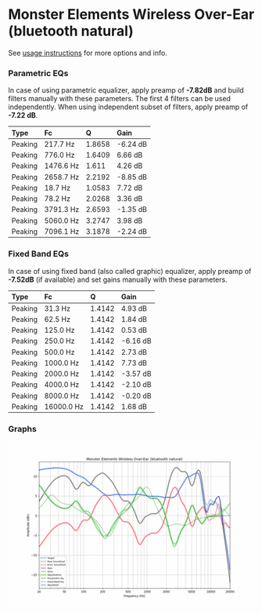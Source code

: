 # Monster Elements Wireless Over-Ear (bluetooth natural)
See [usage instructions](https://github.com/jaakkopasanen/AutoEq#usage) for more options and info.

### Parametric EQs
In case of using parametric equalizer, apply preamp of **-7.82dB** and build filters manually
with these parameters. The first 4 filters can be used independently.
When using independent subset of filters, apply preamp of **-7.22 dB**.

| Type    | Fc        |      Q | Gain     |
|:--------|:----------|:-------|:---------|
| Peaking | 217.7 Hz  | 1.8658 | -6.24 dB |
| Peaking | 776.0 Hz  | 1.6409 | 6.66 dB  |
| Peaking | 1476.6 Hz | 1.611  | 4.26 dB  |
| Peaking | 2658.7 Hz | 2.2192 | -8.85 dB |
| Peaking | 18.7 Hz   | 1.0583 | 7.72 dB  |
| Peaking | 78.2 Hz   | 2.0268 | 3.36 dB  |
| Peaking | 3791.3 Hz | 2.6593 | -1.35 dB |
| Peaking | 5060.0 Hz | 3.2747 | 3.98 dB  |
| Peaking | 7096.1 Hz | 3.1878 | -2.24 dB |

### Fixed Band EQs
In case of using fixed band (also called graphic) equalizer, apply preamp of **-7.52dB**
(if available) and set gains manually with these parameters.

| Type    | Fc         |      Q | Gain     |
|:--------|:-----------|:-------|:---------|
| Peaking | 31.3 Hz    | 1.4142 | 4.93 dB  |
| Peaking | 62.5 Hz    | 1.4142 | 1.84 dB  |
| Peaking | 125.0 Hz   | 1.4142 | 0.53 dB  |
| Peaking | 250.0 Hz   | 1.4142 | -6.16 dB |
| Peaking | 500.0 Hz   | 1.4142 | 2.73 dB  |
| Peaking | 1000.0 Hz  | 1.4142 | 7.73 dB  |
| Peaking | 2000.0 Hz  | 1.4142 | -3.57 dB |
| Peaking | 4000.0 Hz  | 1.4142 | -2.10 dB |
| Peaking | 8000.0 Hz  | 1.4142 | -0.20 dB |
| Peaking | 16000.0 Hz | 1.4142 | 1.68 dB  |

### Graphs
![](./Monster%20Elements%20Wireless%20Over-Ear%20(bluetooth%20natural).png)